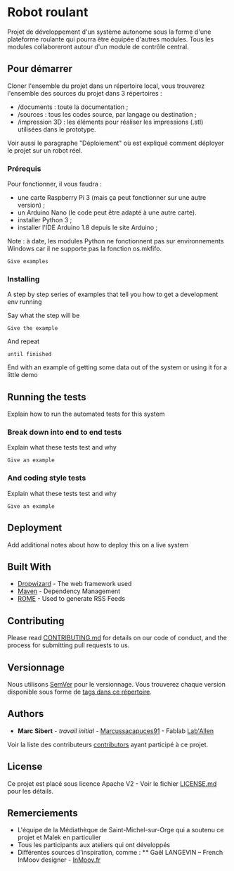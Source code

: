 # Robot roulant

Projet de développement d'un système autonome sous la forme d'une plateforme roulante qui pourra être équipée d'autres modules.
Tous les modules collaboreront autour d'un module de contrôle central.

## Pour démarrer

Cloner l'ensemble du projet dans un répertoire local, vous trouverez l'ensemble des sources du projet dans 3 répertoires :
- /documents : toute la documentation ;
- /sources : tous les codes source, par langage ou destination ;
- /impression 3D : les éléments pour réaliser les impressions (.stl) utilisées dans le prototype.

Voir aussi le paragraphe "Déploiement" où est expliqué comment déployer le projet sur un robot réel.

### Prérequis

Pour fonctionner, il vous faudra :
* une carte Raspberry Pi 3 (mais ça peut fonctionner sur une autre version) ;
* un Arduino Nano (le code peut être adapté à une autre carte).
* installer Python 3 ;
* installer l'IDE Arduino 1.8 depuis le site Arduino ;

Note : à date, les modules Python ne fonctionnent pas sur environnements Windows car il ne supporte pas la fonction os.mkfifo.

```
Give examples
```

### Installing

A step by step series of examples that tell you how to get a development env running

Say what the step will be

```
Give the example
```

And repeat

```
until finished
```

End with an example of getting some data out of the system or using it for a little demo

## Running the tests

Explain how to run the automated tests for this system

### Break down into end to end tests

Explain what these tests test and why

```
Give an example
```

### And coding style tests

Explain what these tests test and why

```
Give an example
```

## Deployment

Add additional notes about how to deploy this on a live system

## Built With

* [Dropwizard](http://www.dropwizard.io/1.0.2/docs/) - The web framework used
* [Maven](https://maven.apache.org/) - Dependency Management
* [ROME](https://rometools.github.io/rome/) - Used to generate RSS Feeds

## Contributing

Please read [CONTRIBUTING.md](https://gist.github.com/PurpleBooth/b24679402957c63ec426) for details on our code of conduct, and the process for submitting pull requests to us.

## Versionnage

Nous utilisons [SemVer](https://semver.org/lang/fr/) pour le versionnage. Vous trouverez chaque version disponible sous forme de [tags dans ce répertoire](https://github.com/Marcussacapuces91/robot-roulant/tags).

## Authors

* **Marc Sibert** - *travail initial* - [Marcussacapuces91](https://github.com/Marcussacapuces91) - Fablab [Lab'Allen](https://lab-allen.fr)

Voir la liste des contributeurs [contributors](https://github.com/Marcussacapuces91/robot-roulant/contributors) ayant participé à ce projet.

## License

Ce projet est placé sous licence Apache V2 - Voir le fichier [LICENSE.md](LICENSE.md) pour les détails.

## Remerciements

* L'équipe de la Médiathèque de Saint-Michel-sur-Orge qui a soutenu ce projet et Malek en particulier 
* Tous les participants aux ateliers qui ont développés 
* Différentes sources d'inspiration, comme :
** Gaël LANGEVIN – French InMoov designer - [InMoov.fr](https://inmoov.fr)
                                      